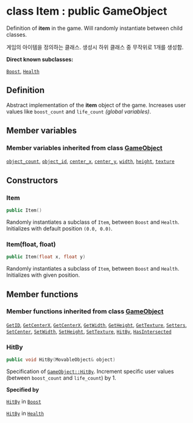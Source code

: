 # class Item : public GameObject

Definition of **item** in the game. Will randomly instantiate between child classes.

게임의 아이템을 정의하는 클래스. 생성시 하위 클래스 중 무작위로 1개를 생성함.

**Direct known subclasses:**

[`Boost`](Item/Boost.md), [`Health`](Item/Health.md)

## Definition

Abstract implementation of the **item** object of the game. Increases user values like `boost_count` and `life_count` _(global variables)_.

## Member variables

### Member variables inherited from class [GameObject](../GameObject.md)

[`object_count`](../GameObject.md#object_count), 
[`object_id`](../GameObject.md#object_id), 
[`center_x`](../GameObject.md#center_x), 
[`center_y`](../GameObject.md#center_y), 
[`width`](../GameObject.md#width), 
[`height`](../GameObject.md#height), 
[`texture`](../GameObject.md#texture)

## Constructors

### Item

```cpp
public Item()
```

Randomly instantiates a subclass of `Item`, between `Boost` and `Health`. Initializes with default position `(0.0, 0.0)`.

### Item(float, float)

```cpp
public Item(float x, float y)
```

Randomly instantiates a subclass of `Item`, between `Boost` and `Health`. Initializes with given position.

## Member functions

### Member functions inherited from class [GameObject](../GameObject.md)

[`GetID`](../GameObject.md#GetID), 
[`GetCenterX`](../GameObject.md#GetCenterX), 
[`GetCenterX`](../GameObject.md#GetCenterX), 
[`GetWidth`](../GameObject.md#GetWidth), 
[`GetHeight`](../GameObject.md#GetHeight), 
[`GetTexture`](../GameObject.md#GetTexture), 
[`Setters`](../GameObject.md#Setters), 
[`SetCenter`](../GameObject.md#SetCenter), 
[`SetWidth`](../GameObject.md#SetWidth), 
[`SetHeight`](../GameObject.md#SetHeight), 
[`SetTexture`](../GameObject.md#SetTexture), 
[`HitBy`](../GameObject.md#HitBy), 
[`HasIntersected`](../GameObject.md#HasIntersected)

### HitBy

```cpp
public void HitBy(MovableObject& object)
```

Specification of [`GameObject::HitBy`](../GameObject.md#HitBy). Increment specific user values (between `boost_count` and `life_count`) by 1.

**Specified by**

[`HitBy`](Item/Boost.md#hitby) in [`Boost`](Item/Boost.md)

[`HitBy`](Item/Health.md#hitby) in [`Health`](Item/Health.md)
